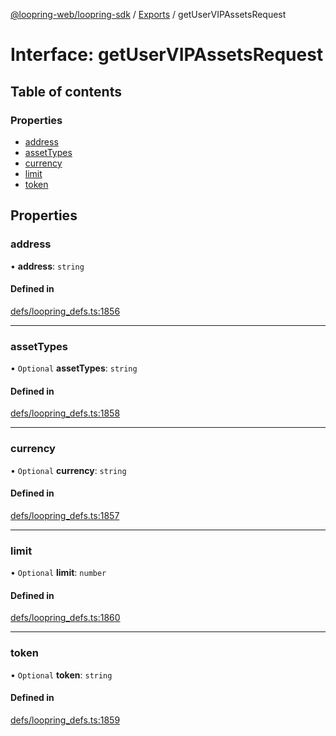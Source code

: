 [@loopring-web/loopring-sdk](../README.md) / [Exports](../modules.md) / getUserVIPAssetsRequest

# Interface: getUserVIPAssetsRequest

## Table of contents

### Properties

- [address](getUserVIPAssetsRequest.md#address)
- [assetTypes](getUserVIPAssetsRequest.md#assettypes)
- [currency](getUserVIPAssetsRequest.md#currency)
- [limit](getUserVIPAssetsRequest.md#limit)
- [token](getUserVIPAssetsRequest.md#token)

## Properties

### address

• **address**: `string`

#### Defined in

[defs/loopring_defs.ts:1856](https://github.com/Loopring/loopring_sdk/blob/1830d54/src/defs/loopring_defs.ts#L1856)

___

### assetTypes

• `Optional` **assetTypes**: `string`

#### Defined in

[defs/loopring_defs.ts:1858](https://github.com/Loopring/loopring_sdk/blob/1830d54/src/defs/loopring_defs.ts#L1858)

___

### currency

• `Optional` **currency**: `string`

#### Defined in

[defs/loopring_defs.ts:1857](https://github.com/Loopring/loopring_sdk/blob/1830d54/src/defs/loopring_defs.ts#L1857)

___

### limit

• `Optional` **limit**: `number`

#### Defined in

[defs/loopring_defs.ts:1860](https://github.com/Loopring/loopring_sdk/blob/1830d54/src/defs/loopring_defs.ts#L1860)

___

### token

• `Optional` **token**: `string`

#### Defined in

[defs/loopring_defs.ts:1859](https://github.com/Loopring/loopring_sdk/blob/1830d54/src/defs/loopring_defs.ts#L1859)

